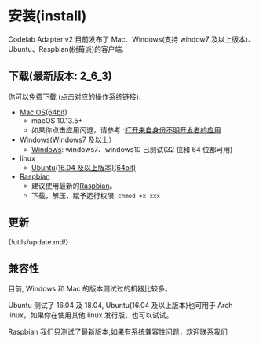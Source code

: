 # 安装(install)

Codelab Adapter v2 目前发布了 Mac、Windows(支持 window7 及以上版本)、Ubuntu、Raspbian(树莓派)的客户端.

## 下载(最新版本: 2_6_3)

你可以免费下载 (点击对应的操作系统链接):

*  [Mac OS(64bit)](/video/codelab-adapter-mac-2_6_3.zip)
    *  macOS 10.13.5+
    *  如果你点击应用闪退，请参考 :[打开来自身份不明开发者的应用](https://support.apple.com/kb/PH25088?locale=zh_CN&viewlocale=zh_CN)
* Windows(Windows7 及以上）
    * [Windows](/video/codelab-adapter-win-2_6_3.exe.zip): windows7、windows10 已测试(32 位和 64 位都可用)
* linux
    * [Ubuntu(16.04 及以上版本)(64bit)](/video/codelab-adapter-ubuntu_2_6_3.zip)
* [Raspbian](/video/codelab-adapter-rpi-2_6_3.zip)
    * 建议使用最新的[Raspbian](https://www.raspberrypi.org/downloads/raspbian/)。
    * 下载，解压，赋予运行权限: `chmod +x xxx`

## 更新

{!utils/update.md!}

## 兼容性

目前, Windows 和 Mac 的版本测试过的机器比较多。

Ubuntu 测试了 16.04 及 18.04, Ubuntu(16.04 及以上版本)也可用于 Arch linux，如果你在使用其他 linux 发行版，也可以试试。

Raspbian 我们只测试了最新版本,如果有系统兼容性问题，欢迎[联系我们](/about/contact/)

<!--
ps: MacOS 10.14 下，按钮无法显示文字, 但不影响正常使用 (按钮文字 可以参考下图)

<img src="../../img/adapter-exit-button.png" width=400 />
-->
